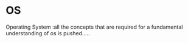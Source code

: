 # OS
Operating System :all the concepts that are required for a fundamental understanding of os is pushed.....
